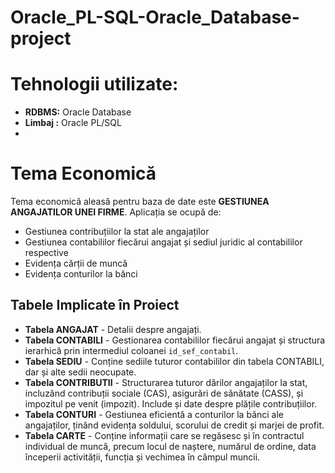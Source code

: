 # Oracle_PL-SQL-Oracle_Database-project

  # Tehnologii utilizate:
- **RDBMS:** Oracle Database
- **Limbaj :** Oracle PL/SQL
- 
# Tema Economică
Tema economică aleasă pentru baza de date este **GESTIUNEA ANGAJATILOR UNEI FIRME**. Aplicația se ocupă de:
- Gestiunea contribuțiilor la stat ale angajaților
- Gestiunea contabililor fiecărui angajat și sediul juridic al contabililor respective
- Evidența cărții de muncă
- Evidența conturilor la bănci

## Tabele Implicate în Proiect
- **Tabela ANGAJAT** - Detalii despre angajați.
- **Tabela CONTABILI** - Gestionarea contabililor fiecărui angajat și structura ierarhică prin intermediul coloanei `id_sef_contabil`.
- **Tabela SEDIU** - Conține sediile tuturor contabililor din tabela CONTABILI, dar și alte sedii neocupate.
- **Tabela CONTRIBUTII** - Structurarea tuturor dărilor angajaților la stat, incluzând contribuții sociale (CAS), asigurări de sănătate (CASS), și impozitul pe venit (impozit). Include și date despre plățile contribuțiilor.
- **Tabela CONTURI** - Gestiunea eficientă a conturilor la bănci ale angajaților, ținând evidența soldului, scorului de credit și marjei de profit.
- **Tabela CARTE** - Conține informații care se regăsesc și în contractul individual de muncă, precum locul de naștere, numărul de ordine, data începerii activității, funcția și vechimea în câmpul muncii.
